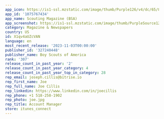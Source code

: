 ```yaml
---
app_icon: https://is1-ssl.mzstatic.com/image/thumb/Purple126/v4/dc/65/8c/dc658c46-cd68-dbd9-704e-a18f69895105/AppIcon-1x_U007emarketing-0-6-0-85-220.png/1024x1024bb.png
app_id: '1075767434'
app_name: Scouting Magazine (BSA)
app_screenshot: https://is1-ssl.mzstatic.com/image/thumb/PurpleSource124/v4/67/79/7e/67797e8e-e6a3-749a-a1e3-5ee7ab0c8a81/a0da9a6c-93c6-49c7-9a06-e3353b397020_Simulator_Screen_Shot_-_iPhone_Xs_Max_-_2020-08-10_at_14.09.52.png/1242x2688bb.png
category: Magazine & Newspapers
country: US
id: X1qv4aUZcVAN
language: en
most_recent_release: '2023-11-03T00:00:00'
publisher_id: '327240448'
publisher_name: Boy Scouts of America
rank: '307'
release_count_in_past_year: '2'
release_count_in_past_year_category: 4
release_count_in_past_year_top_in_category: 28
rep_email: joseph.cillis@bitrise.io
rep_first_name: Joe
rep_full_name: Joe Cillis
rep_linkedin: https://www.linkedin.com/in/joecillis
rep_phone: +1 518-258-1902
rep_photo: joe.jpg
rep_title: Account Manager
store: itunes_connect
---
```


